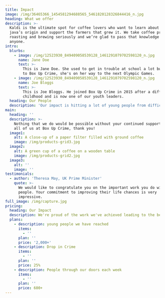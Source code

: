 ```yaml
---
title: Impact
image: /img/36465366_1454581294688565_5461820128326844416_n.jpg
heading: What we offer
description: >-
  Kaldi is the ultimate spot for coffee lovers who want to learn about their
  java’s origin and support the farmers that grew it. We take coffee production,
  roasting and brewing seriously and we’re glad to pass that knowledge to
  anyone.
intro:
  blurbs:
    - image: /img/12523930_849409058539128_1461291079702598120_n.jpg
      name: Jane Doe
      text: >-
        This is Jane Doe. She used to get in trouble at school a lot but thanks
        to Box Up Crime, she's on her way to the next Olympic Games. 
    - image: /img/12523930_849409058539128_1461291079702598120_n.jpg
      name: Joe Bloggs
      text: >-
        This is Joe Bloggs. He joined Box Up Crime in 2015 after a difficult
        childhood and is now one of our youth leaders. 
  heading: Our People
  description: 'Our impact is hitting a lot of young people from difficult backgrounds. '
main:
  heading: ''
  description: >-
    Nothing that we do would be possible without your continued support. From
    all of us at Box Up Crime, thank you!
  image1:
    alt: A close-up of a paper filter filled with ground coffee
    image: /img/products-grid3.jpg
  image2:
    alt: A green cup of a coffee on a wooden table
    image: /img/products-grid2.jpg
  image3:
    alt: ''
    image: ''
testimonials:
  - author: 'Theresa May, UK Prime Minister'
    quote: >-
      We would like to congratulate you on the important work you do with young
      people. Your commitment to improving their life chances is very
      impressive.
full_image: /img/capture.jpg
pricing:
  heading: Our Impact
  description: We're proud of the work we've achieved leading to the below results
  plans:
    - description: young people we have reached
      items:
        - ''
      plan: ''
      price: '2,000+'
    - description: Drop in Crime
      items:
        - ''
      plan: ''
      price: 25%
    - description: People through our doors each week
      items:
        - ''
      plan: ''
      price: 600+
---
```


